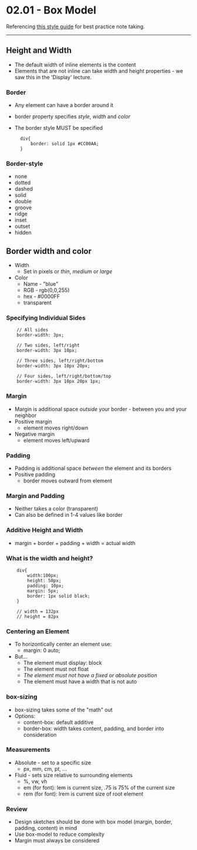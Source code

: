 # 02.01 - Box Model
Referencing [this style guide](https://www.markdownguide.org/basic-syntax/ "Basic syntax") for best practice note taking.
___

## Height and Width
- The default width of inline elements is the content
- Elements that are not inline can take width and height properties - we saw this in the 'Display' lecture.

### Border
- Any element can have a border around it
- border property specifies *style*, *width* and *color*
- The border style MUST be specified

		div{
			border: solid 1px #CC00AA;
		}

### Border-style
- none
- dotted
- dashed
- solid
- double
- groove
- ridge
- inset
- outset
- hidden

## Border width and color
- Width
	- Set in pixels or *thin*, *medium* or *large*
- Color
	- Name - "blue"
	- RGB - rgb(0,0,255)
	- hex - #0000FF
	- transparent

### Specifying Individual Sides
		// All sides
		border-width: 3px;

		// Two sides, left/right
		border-width: 3px 10px;

		// Three sides, left/right/bottom
		border-width: 3px 10px 20px; 

		// Four sides, left/right/bottom/top
		border-width: 3px 10px 20px 1px;

### Margin
- Margin is additional space *outside* your border - between you and your neighbor
- Positive margin
	- element moves right/down
- Negative margin
	- element moves left/upward

### Padding
- Padding is additional space *between* the element and its borders
- Positive padding
	- border moves outward from element

### Margin and Padding
- Neither takes a color (transparent)
- Can also be defined in 1-4 values like border

### Additive Height and Width
- margin + border + padding + width = actual width

### What is the width and height?

		div{
			width:100px;
			height: 50px;
			padding: 10px;
			margin: 5px;
			border: 1px solid black;
		}

		// width = 132px
		// height = 82px

### Centering an Element
- To horizontically center an element use:
	- margin: 0 auto;
- But...
	- The element must display: block
	- The element must not float
	- *The element must not have a fixed or absolute position*
	- The element must have a width that is not auto

### box-sizing
- box-sizing takes some of the "math" out
- Options:
	- content-box: default additive
	- border-box: width takes content, padding, and border into consideration

### Measurements
- Absolute - set to a specific size
	- px, mm, cm, pt, ...
- Fluid - sets size relative to surrounding elements
	- %, vw, vh
	- em (for font): lem is current size, .75 is 75% of the current size
	- rem (for font): lrem is current size of root element

### Review
- Design sketches should be done with box model (margin, border, padding, content) in mind
- Use box-model to reduce complexity
- Margin must always be considered